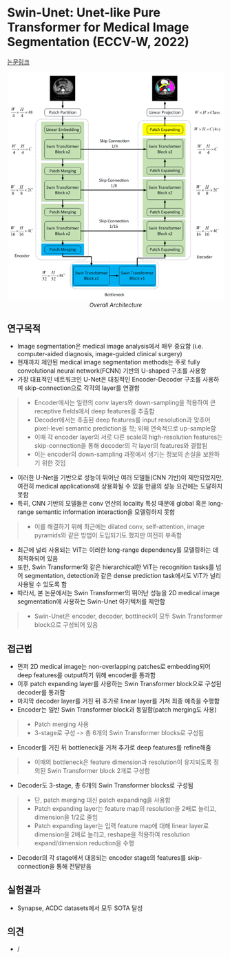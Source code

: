 # Swin-Unet: Unet-like Pure Transformer for Medical Image Segmentation (ECCV-W, 2022)

[논문링크](https://arxiv.org/abs/2105.05537)

<p align="center">
    <img width="600" alt='fig1' src="./img/03_15_01.png?raw=true"></br>
    <em><font size=2>Overall Architecture</font></em>
</p>

## 연구목적
- Image segmentation은 medical image analysis에서 매우 중요함 (i.e. computer-aided diagnosis, image-guided clinical surgery)
- 현재까지 제안된 medical image segmentation methods는 주로 fully convolutional neural network(FCNN) 기반의 U-shaped 구조를 사용함
- 가장 대표적인 네트워크인 U-Net은 대칭적인 Encoder-Decoder 구조를 사용하며 skip-connection으로 각각의 layer를 연결함
> - Encoder에서는 일련의 conv layers와 down-sampling을 적용하여 큰 receptive fields에서 deep features를 추출함
> - Decoder에서는 추출된 deep features를 input resolution과 맞추어 pixel-level semantic prediction을 학; 위해 연속적으로 up-sample함
> - 이때 각 encoder layer의 서로 다른 scale의 high-resolution features는 skip-connection을 통해 decoder의 각 layer의 features와 결합됨
> - 이는 encoder의 down-sampling 과정에서 생기는 정보의 손실을 보완하기 위한 것임
- 이러한 U-Net을 기반으로 성능이 뛰어난 여러 모델들(CNN 기반)이 제안되었지만, 여전히 medical applications에 상용화될 수 있을 만큼의 성능 요건에는 도달하지 못함
- 특히, CNN 기반의 모델들은 conv 연산의 locality 특성 때문에 global 혹은 long-range semantic information interaction을 모델링하지 못함
> - 이를 해결하기 위해 최근에는 dilated conv, self-attention, image pyramids와 같은 방법이 도입되기도 했지만 여전히 부족함
- 최근에 널리 사용되는 ViT는 이러한 long-range dependency를 모델링하는 데 최적화되어 있음
- 또한, Swin Transformer와 같은 hierarchical한 ViT는 recognition tasks를 넘어 segmentation, detection과 같은 dense prediction task에서도 ViT가 널리 사용될 수 있도록 함
- 따라서, 본 논문에서는 Swin Transformer의 뛰어난 성능을 2D medical image segmentation에 사용하는 Swin-Unet 아키텍처를 제안함
> - Swin-Unet은 encoder, decoder, bottlneck이 모두 Swin Transformer block으로 구성되어 있음

## 접근법
- 먼저 2D medical image는 non-overlapping patches로 embedding되어 deep features를 output하기 위해 encoder를 통과함
- 이후 patch expanding layer를 사용하는 Swin Transformer block으로 구성된 decoder를 통과함
- 마지막 decoder layer를 거친 뒤 추가로 linear layer를 거쳐 최종 예측을 수행함
- Encoder는 일반 Swin Transformer block과 동일함(patch merging도 사용)
> - Patch merging 사용
> - 3-stage로 구성 -> 총 6개의 Swin Transformer blocks로 구성됨
- Encoder를 거친 뒤 bottleneck을 거쳐 추가로 deep features를 refine해줌
> - 이때의 bottleneck은 feature dimension과 resolution이 유지되도록 정의된 Swin Transformer block 2개로 구성함
- Decoder도 3-stage, 총 6개의 Swin Transformer blocks로 구성됨
> - 단, patch merging 대신 patch expanding을 사용함
> - Patch expanding layer는 feature map의 resolution을 2배로 늘리고, dimension을 1/2로 줄임
> - Patch expanding layer는 입력 feature map에 대해 linear layer로 dimension을 2배로 늘리고, reshape을 적용하여 resolution expand/dimension reduction을 수행
- Decoder의 각 stage에서 대응되는 encoder stage의 features를 skip-connection을 통해 전달받음

## 실험결과
- Synapse, ACDC datasets에서 모두 SOTA 달성

## 의견
- /
